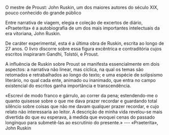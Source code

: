 O mestre de Proust: John Ruskin, um dos maiores autores do século XIX, pouco conhecido do grande público

Entre narrativa de viagem, elegia e coleção de excertos de diário, «Praeterita» é a autobiografia de um dos mais importantes intelectuais da era vitoriana, John Ruskin.

De caráter experimental, esta é a última obra de Ruskin, escrita ao longo de 27 anos. O livro discorre sobre essa figura excêntrica e contraditória cujos escritos inspiraram Gandhi, Tolstói, e Proust.

A influência de Ruskin sobre Proust se manifesta essencialmente em dois aspectos: a narrativa não linear, mas cíclica, na qual os temas são retomados e retrabalhados ao longo do texto; e uma espécie de solipsismo literário, no qual cada ente, animado ou inanimado, que entra no campo existencial do escritos ganha importância e transcendência.

«Escrevi de modo franco e gárrulo, ao correr da pena; estendendo-me o quanto quisesse sobre o que me dava prazer recordar e guardando total silêncio sobre coisas que não me davam qualquer prazer recordar, e cujo relato não interessaria ao leitor. A descrição de minha vida revelou-se mais divertida do que eu esperava, à medida que evoquei cenas do passado longínquo para submetê-las ao escrutínio do presente.» --- «Praeterita», John Ruskin

